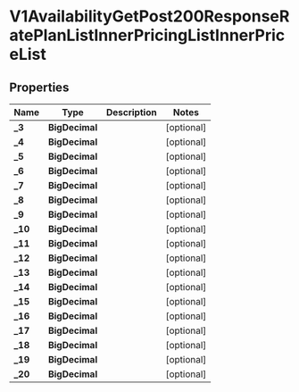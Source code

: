 

# V1AvailabilityGetPost200ResponseRatePlanListInnerPricingListInnerPriceList


## Properties

| Name | Type | Description | Notes |
|------------ | ------------- | ------------- | -------------|
|**_3** | **BigDecimal** |  |  [optional] |
|**_4** | **BigDecimal** |  |  [optional] |
|**_5** | **BigDecimal** |  |  [optional] |
|**_6** | **BigDecimal** |  |  [optional] |
|**_7** | **BigDecimal** |  |  [optional] |
|**_8** | **BigDecimal** |  |  [optional] |
|**_9** | **BigDecimal** |  |  [optional] |
|**_10** | **BigDecimal** |  |  [optional] |
|**_11** | **BigDecimal** |  |  [optional] |
|**_12** | **BigDecimal** |  |  [optional] |
|**_13** | **BigDecimal** |  |  [optional] |
|**_14** | **BigDecimal** |  |  [optional] |
|**_15** | **BigDecimal** |  |  [optional] |
|**_16** | **BigDecimal** |  |  [optional] |
|**_17** | **BigDecimal** |  |  [optional] |
|**_18** | **BigDecimal** |  |  [optional] |
|**_19** | **BigDecimal** |  |  [optional] |
|**_20** | **BigDecimal** |  |  [optional] |



